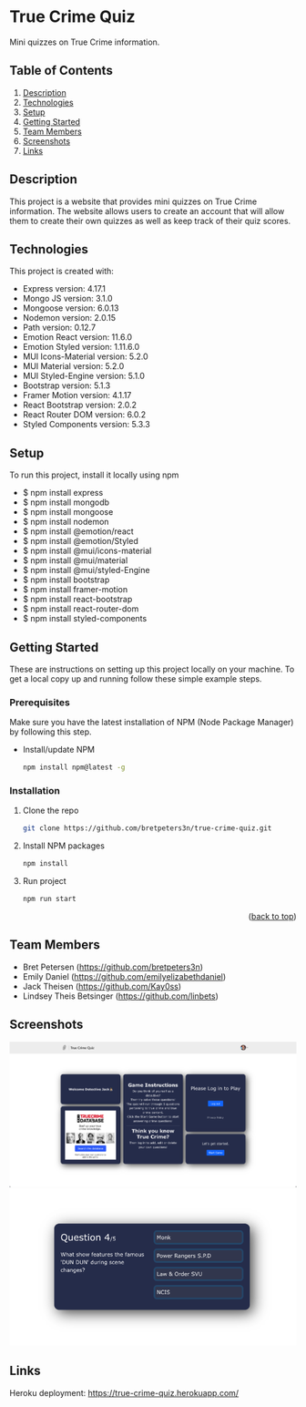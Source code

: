 # True Crime Quiz

Mini quizzes on True Crime information.

## Table of Contents

1. [Description](#description)
2. [Technologies](#technologies)
3. [Setup](#setup)
3. [Getting Started](#getting-started)
4. [Team Members](#team-members)
5. [Screenshots](#screenshots)
6. [Links](#links)

## Description

This project is a website that provides mini quizzes on True Crime information. The website allows users to create an account that will allow them to create their own quizzes as well as keep track of their quiz scores.

## Technologies

This project is created with:

- Express version: 4.17.1
- Mongo JS version: 3.1.0
- Mongoose version: 6.0.13
- Nodemon version: 2.0.15
- Path version: 0.12.7
- Emotion React version: 11.6.0
- Emotion Styled version: 1.11.6.0
- MUI Icons-Material version: 5.2.0
- MUI Material version: 5.2.0
- MUI Styled-Engine version: 5.1.0
- Bootstrap version: 5.1.3
- Framer Motion version: 4.1.17
- React Bootstrap version: 2.0.2
- React Router DOM version: 6.0.2
- Styled Components version: 5.3.3

## Setup

To run this project, install it locally using npm

- $ npm install express
- $ npm install mongodb
- $ npm install mongoose
- $ npm install nodemon
- $ npm install @emotion/react
- $ npm install @emotion/Styled
- $ npm install @mui/icons-material
- $ npm install @mui/material
- $ npm install @mui/styled-Engine
- $ npm install bootstrap
- $ npm install framer-motion
- $ npm install react-bootstrap
- $ npm install react-router-dom
- $ npm install styled-components

<!-- GETTING STARTED -->
## Getting Started
These are instructions on setting up this project locally on your machine. To get a local copy up and running follow these simple example steps.


### Prerequisites
Make sure you have the latest installation of NPM (Node Package Manager) by following this step.
* Install/update NPM
   ```sh
   npm install npm@latest -g
   ```


### Installation
1. Clone the repo
   ```sh
   git clone https://github.com/bretpeters3n/true-crime-quiz.git
   ```
2. Install NPM packages
   ```sh
   npm install
   ```
3. Run project
   ```sh
   npm run start
   ```

<p align="right">(<a href="#top">back to top</a>)</p>

## Team Members

- Bret Petersen (https://github.com/bretpeters3n)
- Emily Daniel (https://github.com/emilyelizabethdaniel)
- Jack Theisen (https://github.com/Kay0ss)
- Lindsey Theis Betsinger (https://github.com/linbets)

## Screenshots

![screenshot of final product](./assets/true-crime-quiz-1.png)
![screenshot of final product](./assets/true-crime-quiz-2.png)

## Links

Heroku deployment:
https://true-crime-quiz.herokuapp.com/
